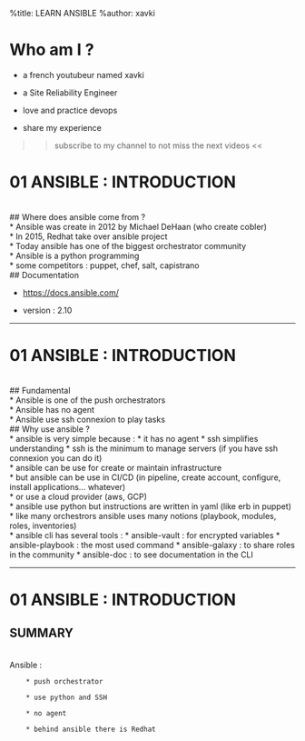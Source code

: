 %title: LEARN ANSIBLE
%author: xavki


# Who am I ? 

* a french youtubeur named xavki

* a Site Reliability Engineer

* love and practice devops

* share my experience

>> subscribe to my channel to not miss the next videos <<


# 01 ANSIBLE : INTRODUCTION


<br>
## Where does ansible come from ?

<br>
* Ansible was create in 2012 by Michael DeHaan (who create cobler)

<br>
* In 2015, Redhat take over ansible project

<br>
* Today ansible has one of the biggest orchestrator community

<br>
* Ansible is a python programming

<br>
* some competitors : puppet, chef, salt, capistrano

<br>
## Documentation

* https://docs.ansible.com/

* version : 2.10

------------------------------------------------------------------------------------------

# 01 ANSIBLE : INTRODUCTION


<br>
## Fundamental

<br>
* Ansible is one of the push orchestrators

<br>
* Ansible has no agent

<br>
* Ansible use ssh connexion to play tasks

<br>
## Why use ansible ?

<br>
* ansible is very simple because :
		* it has no agent
		* ssh simplifies understanding
		* ssh is the minimum to manage servers (if you have ssh connexion you can do it)

<br>
* ansible can be use for create or maintain infrastructure

<br>
* but ansible can be use in CI/CD (in pipeline, create account, configure, install applications... whatever)

<br>
* or use a cloud provider (aws, GCP)

<br>
* ansible use python but instructions are written in yaml (like erb in puppet)

<br>
* like many orchestrors ansible uses many notions (playbook, modules, roles, inventories)

<br>
* ansible cli has several tools :
		* ansible-vault : for encrypted variables
		* ansible-playbook : the most used command
		* ansible-galaxy : to share roles in the community
		* ansible-doc : to see documentation in the CLI

------------------------------------------------------------------------------------------

# 01 ANSIBLE : INTRODUCTION


## SUMMARY

<br>
Ansible :

		* push orchestrator

		* use python and SSH

		* no agent

		* behind ansible there is Redhat
